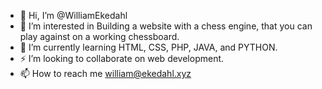 - 👋 Hi, I’m @WilliamEkedahl
- 👀 I’m interested in Building a website with a chess engine, that you can play against on a working chessboard. 
- 🌱 I’m currently learning HTML, CSS, PHP, JAVA, and PYTHON.
- ⚡  I’m looking to collaborate on web development. 
- 📫 How to reach me william@ekedahl.xyz

<!---
WilliamEkedahl/WilliamEkedahl is a ✨ special ✨ repository because its `README.md` (this file) appears on your GitHub profile.
You can click the Preview link to take a look at your changes.
--->
